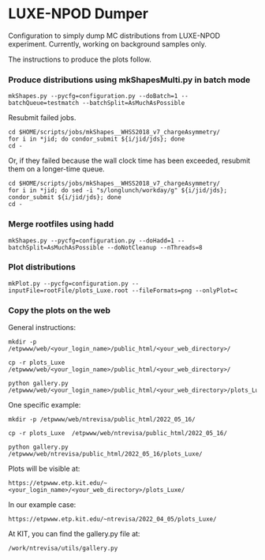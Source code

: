 # LUXE-NPOD Dumper

Configuration to simply dump MC distributions from LUXE-NPOD experiment. Currently, working on background samples only.

The instructions to produce the plots follow.

### Produce distributions using mkShapesMulti.py in batch mode

    mkShapes.py --pycfg=configuration.py --doBatch=1 --batchQueue=testmatch --batchSplit=AsMuchAsPossible

Resubmit failed jobs.

    cd $HOME/scripts/jobs/mkShapes__WHSS2018_v7_chargeAsymmetry/
    for i in *jid; do condor_submit ${i/jid/jds}; done
    cd -

Or, if they failed because the wall clock time has been exceeded, resubmit them on a longer-time queue.

    cd $HOME/scripts/jobs/mkShapes__WHSS2018_v7_chargeAsymmetry/
    for i in *jid; do sed -i "s/longlunch/workday/g" ${i/jid/jds}; condor_submit ${i/jid/jds}; done
    cd -

### Merge rootfiles using hadd

    mkShapes.py --pycfg=configuration.py --doHadd=1 --batchSplit=AsMuchAsPossible --doNotCleanup --nThreads=8 

### Plot distributions

    mkPlot.py --pycfg=configuration.py --inputFile=rootFile/plots_Luxe.root --fileFormats=png --onlyPlot=c

### Copy the plots on the web

General instructions:

    mkdir -p /etpwww/web/<your_login_name>/public_html/<your_web_directory>/

    cp -r plots_Luxe  /etpwww/web/<your_login_name>/public_html/<your_web_directory>/

    python gallery.py /etpwww/web/<your_login_name>/public_html/<your_web_directory>/plots_Luxe/

One specific example:

    mkdir -p /etpwww/web/ntrevisa/public_html/2022_05_16/

    cp -r plots_Luxe  /etpwww/web/ntrevisa/public_html/2022_05_16/

    python gallery.py /etpwww/web/ntrevisa/public_html/2022_05_16/plots_Luxe/

Plots will be visible at:

    https://etpwww.etp.kit.edu/~<your_login_name>/<your_web_directory>/plots_Luxe/       

In our example case:

    https://etpwww.etp.kit.edu/~ntrevisa/2022_04_05/plots_Luxe/
    

At KIT, you can find the gallery.py file at:

    /work/ntrevisa/utils/gallery.py
